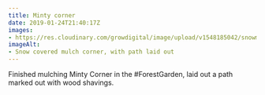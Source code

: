 ```yaml
---
title: Minty corner
date: 2019-01-24T21:40:17Z
images: 
- https://res.cloudinary.com/growdigital/image/upload/v1548185042/snowmintycorner-64FE6786.jpg
imageAlt: 
- Snow covered mulch corner, with path laid out
---
```


Finished mulching Minty Corner in the #ForestGarden, laid out a path marked out with wood shavings.
